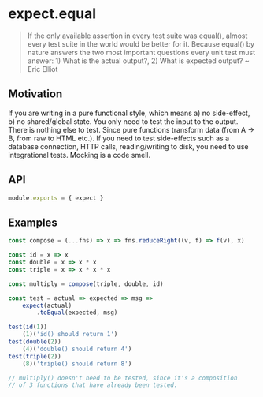 # expect.equal

> If the only available assertion in every test suite was equal(), almost every test suite in the world would be better for it. Because equal() by nature answers the two most important questions every unit test must answer: 1) What is the actual output?, 2) What is expected output? ~ Eric Elliot

## Motivation

If you are writing in a pure functional style, which means a) no side-effect, b) no shared/global state. You only need to test the input to the output. There is nothing else to test. Since pure functions transform data (from A -> B, from raw to HTML etc.). If you need to test side-effects such as a database connection, HTTP calls, reading/writing to disk, you need to use integrational tests. Mocking is a code smell.

## API

```js
module.exports = { expect } 
```

## Examples

```js
const compose = (...fns) => x => fns.reduceRight((v, f) => f(v), x)

const id = x => x
const double = x => x * x
const triple = x => x * x * x

const multiply = compose(triple, double, id)

const test = actual => expected => msg =>
    expect(actual)
        .toEqual(expected, msg)

test(id(1))
    (1)('id() should return 1')
test(double(2))
    (4)('double() should return 4')
test(triple(2))
    (8)('triple() should return 8')

// multiply() doesn't need to be tested, since it's a composition
// of 3 functions that have already been tested.
```
